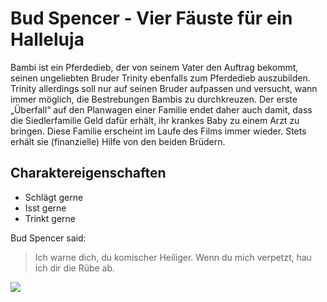 # Bud Spencer - Vier Fäuste für ein Halleluja

Bambi ist ein Pferdedieb, der von seinem Vater den Auftrag bekommt, seinen ungeliebten Bruder Trinity ebenfalls zum Pferdedieb auszubilden. Trinity allerdings soll nur auf seinen Bruder aufpassen und versucht, wann immer möglich, die Bestrebungen Bambis zu durchkreuzen. 
Der erste „Überfall“ auf den Planwagen einer Familie endet daher auch damit, dass die Siedlerfamilie Geld dafür erhält, ihr krankes Baby zu einem Arzt zu bringen. Diese Familie erscheint im Laufe des Films immer wieder. Stets erhält sie (finanzielle) Hilfe von den beiden Brüdern.

## Charaktereigenschaften

* Schlägt gerne
* Isst gerne
* Trinkt gerne

Bud Spencer said:
> Ich warne dich, du komischer Heiliger. 
> Wenn du mich verpetzt, hau ich dir die Rübe ab.

<img src="https://www.openpetition.de/images/petition/bud-spencer-terence-hill-bei-madame-tussauds_1470042537.jpg"/>
